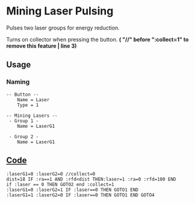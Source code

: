# Mining Laser Pulsing

Pulses two laser groups for energy reduction.

Turns on collector when pressing the button. **( "//" before ":collect=1" to remove this feature | line 3)**

## Usage

### Naming
```
-- Button --
    Name = Laser
    Type = 1
```
```
-- Mining Lasers --
 - Group 1 -
    Name = LaserG1

 - Group 2 -
    Name = LaserG1
```

## [Code](src/MiningLaserPulse.yolol/)
<!--MARKDOWN-AUTO-DOCS:START (CODE:src=./src/MiningLaserPulse.yolol) -->
```
:laserG1=0 :laserG2=0 //collect=0
dist=18 IF :ra==1 AND :rfd<dist THEN:laser=1 :ra=0 :rfd=100 END
if :laser == 0 THEN GOTO2 end :collect=1
:laserG1=0 :laserG2=1 IF :laser==0 THEN GOTO1 END
:laserG1=1 :laserG2=0 IF :laser==0 THEN GOTO1 END GOTO4
```
<!--MARKDOWN-AUTO-DOCS:END-->